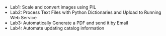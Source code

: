 - Lab1: Scale and convert images using PIL
- Lab2: Process Text Files with Python Dictionaries and Upload to Running Web Service
- Lab3: Automatically Generate a PDF and send it by Email
- Lab4: Automate updating catalog information
